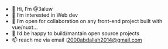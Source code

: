 - 👋 Hi, I’m @3aluw
- 👀 I’m interested in Web dev
- 💞️ I’m open for collaboration on any front-end project built with vue/nuxt...
- 💞️ I’d be happy to build/mantain open source projects
- 📫 reach me via email :2000abdallah2014@gmail.com

<!---
3aluw/3aluw is a ✨ special ✨ repository because its `README.md` (this file) appears on your GitHub profile.
You can click the Preview link to take a look at your changes.
--->
